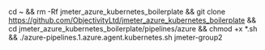 cd ~ && rm -Rf jmeter_azure_kubernetes_boilerplate && git clone https://github.com/ObjectivityLtd/jmeter_azure_kubernetes_boilerplate && cd jmeter_azure_kubernetes_boilerplate/pipelines/azure && chmod +x *.sh && ./azure-pipelines.1.azure.agent.kubernetes.sh jmeter-group2